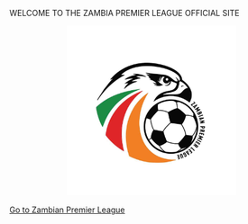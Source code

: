 WELCOME TO THE ZAMBIA PREMIER LEAGUE OFFICIAL SITE



<p align="center">
  <img src="zpl.jpg" alt="ZPL Logo" width="300">
</p>

  
  <a href="DASHBOARD.html">Go to Zambian Premier League</a>
